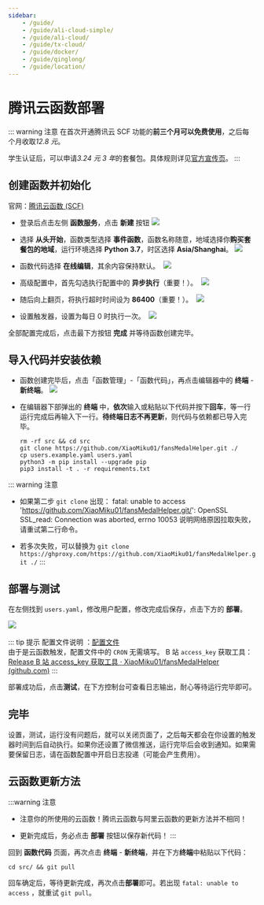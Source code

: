```yaml
---
sidebar:
    - /guide/
    - /guide/ali-cloud-simple/
    - /guide/ali-cloud/
    - /guide/tx-cloud/
    - /guide/docker/
    - /guide/qinglong/
    - /guide/location/
---
```


# 腾讯云函数部署

::: warning 注意
在首次开通腾讯云 SCF 功能的**前三个月可以免费使用**，之后每个月收取*12.8 元*。

学生认证后，可以申请*3.24 元 3 年*的套餐包。具体规则详见[官方宣传页](https://cloud.tencent.com/act/campus)。
:::

## 创建函数并初始化

官网：[腾讯云函数 (SCF)](https://console.cloud.tencent.com/scf/list)

- 登录后点击左侧 **函数服务**，点击 **新建** 按钮
  ![](../images/tx-cloud/img1.png)

- 选择 **从头开始**，函数类型选择 **事件函数**，函数名称随意，地域选择你**购买套餐包的地域**，运行环境选择 **Python 3.7**，时区选择 **Asia/Shanghai**。
​ ![](../images/tx-cloud/img2.png)

- 函数代码选择 **在线编辑**，其余内容保持默认。
​ ![](../images/tx-cloud/img3.png)

- 高级配置中，首先勾选执行配置中的 **异步执行**（重要！）。
​ ![](../images/tx-cloud/img4.png)

- 随后向上翻页，将执行超时时间设为 **86400**（重要！）。
​ ![](../images/tx-cloud/img5.png)

- 设置触发器，设置为每日 0 时执行一次。
​ ![](../images/tx-cloud/img6.png)

全部配置完成后，点击最下方按钮 **完成** 并等待函数创建完毕。

## 导入代码并安装依赖

- 函数创建完毕后，点击「函数管理」-「函数代码」，再点击编辑器中的 **终端** - **新终端**。
![](../images/tx-cloud/img7.png)

- 在编辑器下部弹出的 **终端** 中，**依次**输入或粘贴以下代码并按下**回车**，等一行运行完成后再输入下一行。**待终端日志不再更新**，则代码与依赖都已导入完毕。

    ```shell
    rm -rf src && cd src
    git clone https://github.com/XiaoMiku01/fansMedalHelper.git ./
    cp users.example.yaml users.yaml
    python3 -m pip install --upgrade pip
    pip3 install -t . -r requirements.txt
    ```

::: warning 注意

- 如果第二步 `git clone` 出现：
    fatal: unable to access 'https://github.com/XiaoMiku01/fansMedalHelper.git/': OpenSSL SSL_read: Connection was aborted, errno 10053
    说明网络原因拉取失败，请重试第二行命令。

- 若多次失败，可以替换为 `git clone https://ghproxy.com/https://github.com/XiaoMiku01/fansMedalHelper.git ./`
:::

## 部署与测试

在左侧找到 `users.yaml`，修改用户配置，修改完成后保存，点击下方的 **部署**。

​![](../images/tx-cloud/img8.png)

::: tip 提示
配置文件说明 ：[配置文件](./#配置文件说明-users-yaml)  
由于是云函数触发，配置文件中的 `CRON` 无需填写。
B 站 `access_key` 获取工具：[Release B 站 access_key 获取工具 · XiaoMiku01/fansMedalHelper (github.com)](https://github.com/XiaoMiku01/fansMedalHelper/releases/tag/logintool)
:::

部署成功后，点击**测试**，在下方控制台可查看日志输出，耐心等待运行完毕即可。

## 完毕

设置，测试，运行没有问题后，就可以关闭页面了，之后每天都会在你设置的触发器时间到后自动执行。如果你还设置了微信推送，运行完毕后会收到通知。如果需要保留日志，请在函数配置中开启日志投递（可能会产生费用）。

## 云函数更新方法

:::warning 注意

- 注意你的所使用的云函数！腾讯云函数与阿里云函数的更新方法并不相同！

- 更新完成后，务必点击 **部署** 按钮以保存新代码！
:::

回到 **函数代码** 页面，再次点击 **终端** - **新终端**，并在下方**终端**中粘贴以下代码：

```shell
cd src/ && git pull
```

回车确定后，等待更新完成，再次点击**部署**即可。若出现 `fatal: unable to access` ，就重试 `git pull`。
